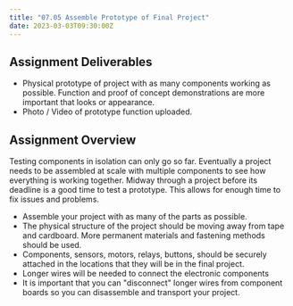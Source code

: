 ```yaml
---
title: "07.05 Assemble Prototype of Final Project"
date: 2023-03-03T09:30:00Z
---
```


## Assignment Deliverables

- Physical prototype of project with as many components working as possible. Function and proof of concept demonstrations are more important that looks or appearance.
- Photo / Video of prototype function uploaded.

## Assignment Overview

Testing components in isolation can only go so far. Eventually a project needs to be assembled at scale with multiple components to see how everything is working together. Midway through a project before its deadline is a good time to test a prototype. This allows for enough time to fix issues and problems.

- Assemble your project with as many of the parts as possible.
- The physical structure of the project should be moving away from tape and cardboard. More permanent materials and fastening methods should be used.
- Components, sensors, motors, relays, buttons, should be securely attached in the locations that they will be in the final project.
- Longer wires will be needed to connect the electronic components
- It is important that you can "disconnect" longer wires from component boards so you can disassemble and transport your project.
